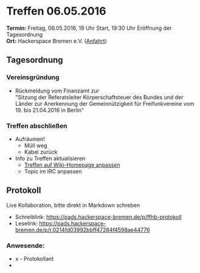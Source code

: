 # Treffen 06.05.2016

**Termin:** Freitag, 06.05.2016, 19 Uhr Start, 19:30 Uhr Eröffnung der Tagesordnung  
**Ort:** Hackerspace Bremen e.V. ([Anfahrt](https://www.hackerspace-bremen.de/anfahrt/))

## Tagesordnung

### Vereinsgründung
* Rückmeldung vom Finanzamt zur  
  "Sitzung der Referatsleiter Körperschaftsteuer des Bundes und der Länder zur Anerkennung der Gemeinnützigkeit für Freifunkvereine vom 19. bis 21.04.2016 in Berlin"

### Treffen abschließen

* Aufräumen!
  * Müll weg
  * Kabel zurück
* Info zu Treffen aktualisieren
  * [Treffen auf Wiki-Homepage anpassen](Home)
  * Topic im IRC anpassen

## Protokoll
Live Kollaboration, bitte direkt in Markdown schreben
* Schreiblink: https://pads.hackerspace-bremen.de/p/ffhb-protokoll
* Leselink: https://pads.hackerspace-bremen.de/p/r.0214fd03992bbff47284f4598ae44776

### Anwesende:
  * x - Protokollant
  * 